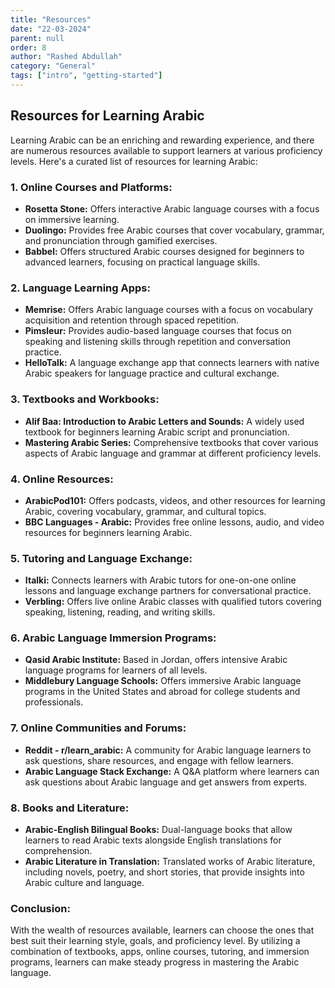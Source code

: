 ```yaml
---
title: "Resources"
date: "22-03-2024"
parent: null
order: 8
author: "Rashed Abdullah"
category: "General"
tags: ["intro", "getting-started"]
---
```


## Resources for Learning Arabic

Learning Arabic can be an enriching and rewarding experience, and there are numerous resources available to support learners at various proficiency levels. Here's a curated list of resources for learning Arabic:

### 1. **Online Courses and Platforms:**

- **Rosetta Stone:** Offers interactive Arabic language courses with a focus on immersive learning.
- **Duolingo:** Provides free Arabic courses that cover vocabulary, grammar, and pronunciation through gamified exercises.
- **Babbel:** Offers structured Arabic courses designed for beginners to advanced learners, focusing on practical language skills.

### 2. **Language Learning Apps:**

- **Memrise:** Offers Arabic language courses with a focus on vocabulary acquisition and retention through spaced repetition.
- **Pimsleur:** Provides audio-based language courses that focus on speaking and listening skills through repetition and conversation practice.
- **HelloTalk:** A language exchange app that connects learners with native Arabic speakers for language practice and cultural exchange.

### 3. **Textbooks and Workbooks:**

- **Alif Baa: Introduction to Arabic Letters and Sounds:** A widely used textbook for beginners learning Arabic script and pronunciation.
- **Mastering Arabic Series:** Comprehensive textbooks that cover various aspects of Arabic language and grammar at different proficiency levels.

### 4. **Online Resources:**

- **ArabicPod101:** Offers podcasts, videos, and other resources for learning Arabic, covering vocabulary, grammar, and cultural topics.
- **BBC Languages - Arabic:** Provides free online lessons, audio, and video resources for beginners learning Arabic.

### 5. **Tutoring and Language Exchange:**

- **Italki:** Connects learners with Arabic tutors for one-on-one online lessons and language exchange partners for conversational practice.
- **Verbling:** Offers live online Arabic classes with qualified tutors covering speaking, listening, reading, and writing skills.

### 6. **Arabic Language Immersion Programs:**

- **Qasid Arabic Institute:** Based in Jordan, offers intensive Arabic language programs for learners of all levels.
- **Middlebury Language Schools:** Offers immersive Arabic language programs in the United States and abroad for college students and professionals.

### 7. **Online Communities and Forums:**

- **Reddit - r/learn_arabic:** A community for Arabic language learners to ask questions, share resources, and engage with fellow learners.
- **Arabic Language Stack Exchange:** A Q&A platform where learners can ask questions about Arabic language and get answers from experts.

### 8. **Books and Literature:**

- **Arabic-English Bilingual Books:** Dual-language books that allow learners to read Arabic texts alongside English translations for comprehension.
- **Arabic Literature in Translation:** Translated works of Arabic literature, including novels, poetry, and short stories, that provide insights into Arabic culture and language.

### Conclusion:

With the wealth of resources available, learners can choose the ones that best suit their learning style, goals, and proficiency level. By utilizing a combination of textbooks, apps, online courses, tutoring, and immersion programs, learners can make steady progress in mastering the Arabic language.
